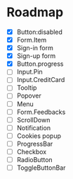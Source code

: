 # Roadmap

- [x] Button:disabled
- [x] Form.Item
- [x] Sign-in form
- [x] Sign-up form
- [x] Button.progress
- [ ] Input.Pin
- [ ] Input.CreditCard
- [ ] Tooltip
- [ ] Popover
- [ ] Menu
- [ ] Form.Feedbacks
- [ ] ScrollDown
- [ ] Notification
- [ ] Cookies popup
- [ ] ProgressBar
- [ ] Checkbox
- [ ] RadioButton
- [ ] ToggleButtonBar
